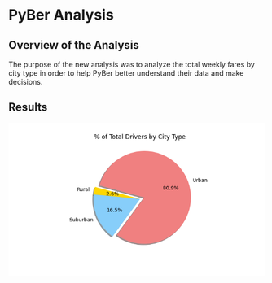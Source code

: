 # PyBer Analysis

## Overview of the Analysis
The purpose of the new analysis was to analyze the total weekly fares by city type in order to help PyBer better understand their data and make decisions. 

## Results

![Alt text](https://github.com/robyrob78/PyBer_Analysis/blob/main/Analysis/Fig7.png)
